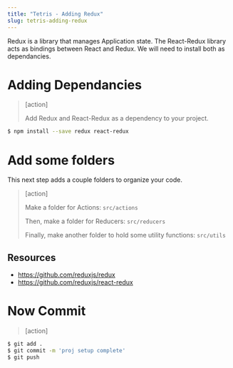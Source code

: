 ```yaml
---
title: "Tetris - Adding Redux"
slug: tetris-adding-redux
---
```


Redux is a library that manages Application state. The React-Redux library acts as bindings between React and Redux. We will need to install both as dependancies.

# Adding Dependancies

> [action]
>
> Add Redux and React-Redux as a dependency to your project.
>
```bash
$ npm install --save redux react-redux
```

# Add some folders

This next step adds a couple folders to organize your code.

> [action]
>
> Make a folder for Actions: `src/actions`
>
> Then, make a folder for Reducers: `src/reducers`
>
> Finally, make another folder to hold some utility functions: `src/utils`

## Resources

- https://github.com/reduxjs/redux
- https://github.com/reduxjs/react-redux

# Now Commit

>[action]
>
```bash
$ git add .
$ git commit -m 'proj setup complete'
$ git push
```
